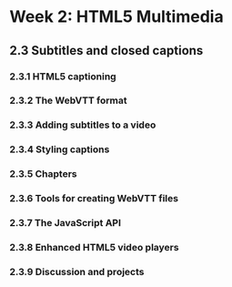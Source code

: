 # Week 2: HTML5 Multimedia


## 2.3 Subtitles and closed captions


### 2.3.1 HTML5 captioning





### 2.3.2 The WebVTT format





### 2.3.3 Adding subtitles to a video





### 2.3.4 Styling captions





### 2.3.5 Chapters





### 2.3.6 Tools for creating WebVTT files





### 2.3.7 The <track> JavaScript API





### 2.3.8 Enhanced HTML5 video players





### 2.3.9 Discussion and projects






